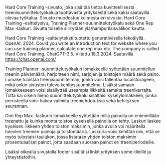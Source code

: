 Hard Core Training -sivusto, joka sisältää tietoa kuvitteellisesta treenisuunnittelutyökaluja tuottavasta yrityksestä sekä kaksi saatavilla olevaa työkalua.
Sivusto muodostuu kolmesta eri sivusta: Hard Core Training -esittelysivu, Training Planner-suunnittelutyökalu sekä One Rep Max -laskuri. Sivulta toiselle siirrytään ylä/hampurilaisvalikon kautta.

Hard Core Training -esittelyteksti tuotettu generatiivisella tekoälyllä. 
OpenAI. 2024. Could you write an introduction text for website where you can use training planner, calculate one rep max etc. The company is called Hard Core Training. ChatGPT-3.5. Viitattu 18.3.2024. Saatavilla https://chat.openai.com/

Training Planner -suunnittelutyökalun lomakkeelle syötetään suunnitellun treenin päivämäärä, harjoitteen nimi, sarjojen ja toistojen määrä sekä paino. Lomake tulostaa treenisuunnitelman, jonka voisi tallentaa localstorageen, mikä onkin sivuston tuleva kehityssuunnitelma. Lisäksi samaan lomakkeeseen voisi sisällyttää useampia liikkeitä samalta treenikerralta. Totta kai oikein hieno suunnittelutyökalu sisältäisi kyselylomakkeen, jonka perusteella voisi hakea valmiita treeniehdotuksia sekä kehityksen seurannan.

One Rep Max -laskurin lomakkeelle syötetään millä painolla on enimmillään treenattu ja kuinka monta toistoa kyseisellä painolla on tehty. Laskuri laskee kyseisen liikkeen yhden toiston maksimin, jonka avulla voi määritellä tulevien treenien painoja ja toistomääriä. 
Laskuria voisi kehittää niin, että se myös tulostaisi taulukon, jossa listataan yhden toiston maksimin prosentuaaliset painot, jotta saadaan suoraan painot eri treeniperiodeille.

Lisäksi oikealla sivustolla footer sisältäisi linkit yrityksen some-tileille ja yhteystietoihin.
